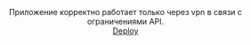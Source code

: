 <div align="center">Приложение корректно работает только через vpn в связи с ограничениями API.</div>
<div align="center">
  <a href="https://finally-films.netlify.app/" target="_blank">Deploy</a>
</div>

<div align="center">
<img src="https://komarev.com/ghpvc/?username=Libaur&style=flat-square&color=blue" alt=""/>
</div>
